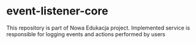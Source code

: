 # event-listener-core
This repository is part of Nowa Edukacja project. Implemented service is responsible for logging events and actions performed by users
